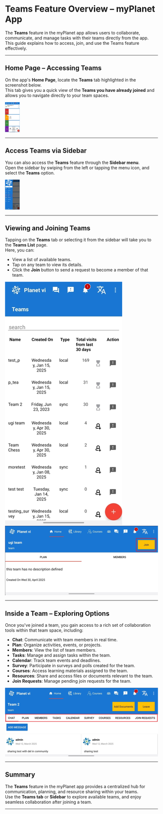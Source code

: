 # Teams Feature Overview – myPlanet App

The **Teams** feature in the myPlanet app allows users to collaborate, communicate, and manage tasks with their teams directly from the app. This guide explains how to access, join, and use the Teams feature effectively.

---

## Home Page – Accessing Teams

On the app's **Home Page**, locate the **Teams** tab highlighted in the screenshot below.  
This tab gives you a quick view of the **Teams you have already joined** and allows you to navigate directly to your team spaces.

<!-- ![Home Page Highlighting Teams Tab](images/teams-home-page.jpg) -->
<img src="images/teams-home-page.jpg" alt="Description" height="100">


---

## Access Teams via Sidebar

You can also access the **Teams** feature through the **Sidebar menu**.  
Open the sidebar by swiping from the left or tapping the menu icon, and select the **Teams** option.

<!-- ![Sidebar Highlighting Teams Option](images/teams-sidebar.jpg) -->
<img src="images/teams-sidebar.jpg" alt="Description" height="100">

---

## Viewing and Joining Teams

Tapping on the **Teams** tab or selecting it from the sidebar will take you to the **Teams List** page.  
Here, you can:
- View a list of available teams.
- Tap on any team to view its details.
- Click the **Join** button to send a request to become a member of that team.

![Teams List View](images/teams-list.jpg)  
![Join Button Example](images/teams-join-button.jpg)

---

## Inside a Team – Exploring Options

Once you've joined a team, you gain access to a rich set of collaboration tools within that team space, including:
- **Chat**: Communicate with team members in real time.
- **Plan**: Organize activities, events, or projects.
- **Members**: View the list of team members.
- **Tasks**: Manage and assign tasks within the team.
- **Calendar**: Track team events and deadlines.
- **Survey**: Participate in surveys and polls created for the team.
- **Courses**: Access learning materials assigned to the team.
- **Resources**: Share and access files or documents relevant to the team.
- **Join Requests**: Manage pending join requests for the team.

![Inside Team Options](images/teams-options.jpg)

---

## Summary
The **Teams** feature in the myPlanet app provides a centralized hub for communication, planning, and resource sharing within your teams.  
Use the **Teams tab** or **Sidebar** to explore available teams, and enjoy seamless collaboration after joining a team.

---

